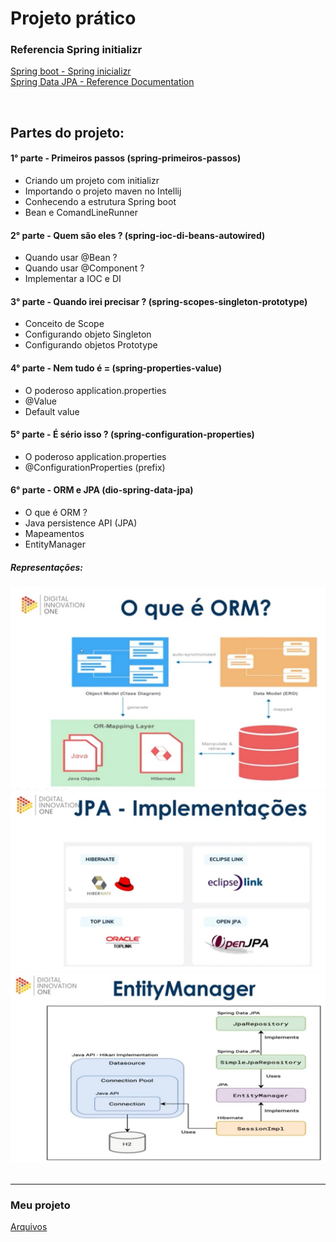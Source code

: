 # Projeto prático 

### Referencia Spring initializr

[Spring boot - Spring inicializr](https://start.spring.io/)<br>
[Spring Data JPA - Reference Documentation](https://docs.spring.io/spring-data/jpa/docs/current/reference/html/)

<br>

## Partes do projeto:

#### 1° parte - Primeiros passos (spring-primeiros-passos)

- Criando um projeto com initializr
- Importando o projeto maven no Intellij
- Conhecendo a estrutura Spring boot
- Bean e ComandLineRunner

#### 2° parte - Quem são eles ? (spring-ioc-di-beans-autowired)

- Quando usar @Bean ?
- Quando usar @Component ?
- Implementar a IOC e DI

#### 3° parte - Quando irei precisar ? (spring-scopes-singleton-prototype)

- Conceito de Scope
- Configurando objeto Singleton
- Configurando objetos Prototype

#### 4° parte - Nem tudo é = (spring-properties-value)

- O poderoso application.properties
- @Value
- Default value

#### 5° parte - É sério isso ? (spring-configuration-properties)

- O poderoso application.properties
- @ConfigurationProperties (prefix)

#### 6° parte - ORM e JPA (dio-spring-data-jpa)
- O que é ORM ?
- Java persistence API (JPA)
- Mapeamentos
- EntityManager

##### Representações:

<img src="./img/33.jpg" alt="" width="600">

<img src="./img/34.jpg" alt="" width="600">

<img src="./img/35.jpg" alt="" width="600">

<br>

<br>

--- 

### Meu projeto 
[Arquivos](/Arquivos/Conteudo/6%20-%20Ganhando%20produtividade%20com%20spring%20framwork/Material/dio-springboot-main/)

